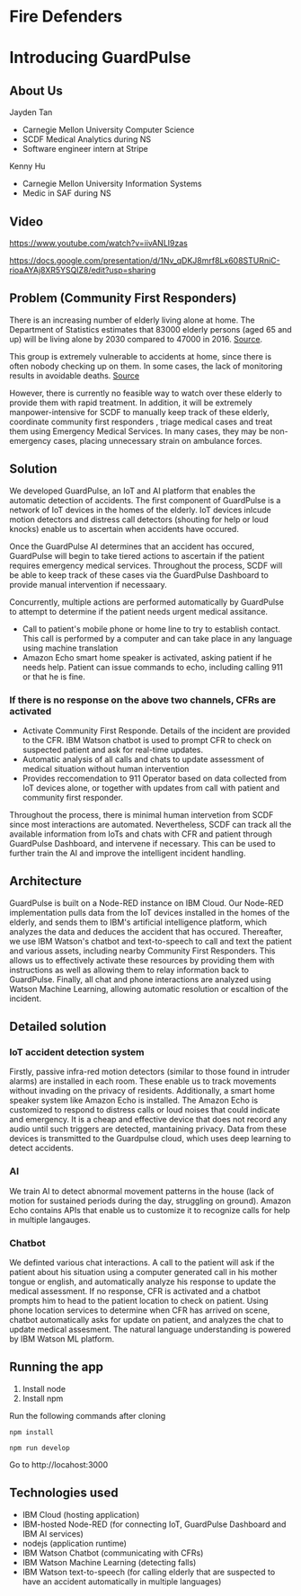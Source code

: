 # Fire Defenders 

# Introducing GuardPulse

## About Us

Jayden Tan 
- Carnegie Mellon University Computer Science
- SCDF Medical Analytics during NS
- Software engineer intern at Stripe

Kenny Hu
- Carnegie Mellon University Information Systems
-  Medic in SAF during NS

## Video

https://www.youtube.com/watch?v=iivANLl9zas

https://docs.google.com/presentation/d/1Nv_qDKJ8mrf8Lx608STURniC-rioaAYAj8XR5YSQlZ8/edit?usp=sharing
## Problem (Community First Responders)

There is an increasing number of elderly living alone at home. The Department of Statistics estimates that 83000 elderly persons (aged 65 and up) will be living alone by 2030 compared to 47000 in 2016. [Source](https://www.todayonline.com/voices/more-seniors-living-alone-knowing-and-caring-our-neighbours-should-be-norm).

This group is extremely vulnerable to accidents at home, since there is often nobody checking up on them. In some cases, the lack of monitoring results in avoidable deaths. [Source](https://www.channelnewsasia.com/news/cnainsider/when-someone-dies-alone-singapore-this-is-what-happens-seniors-12498032)

However, there is currently no feasible way to watch over these elderly to provide them with rapid treatment. In addition, it will be extremely manpower-intensive for SCDF to manually keep track of these elderly, coordinate community first responders , triage medical cases and treat them using Emergency Medical Services. In many cases, they may be non-emergency cases, placing unnecessary strain on ambulance forces.

## Solution

We developed GuardPulse, an IoT and AI platform that enables the automatic detection of accidents. The first component of GuardPulse is a network of IoT devices in the homes of the elderly. IoT devices inlcude motion detectors and distress call detectors (shouting for help or loud knocks) enable us to ascertain when accidents have occured. 

Once the GuardPulse AI determines that an accident has occured, GuardPulse will begin to take tiered actions to ascertain if the patient requires emergency medical services. Throughout the process, SCDF will be able to keep track of these cases via the GuardPulse Dashboard to provide manual intervention if necessaary.

Concurrently, multiple actions are performed automatically by GuardPulse to attempt to determine if the patient needs urgent medical assitance.
* Call to patient's mobile phone or home line to try to establish contact. This call is performed by a computer and can take place in any language using machine translation
* Amazon Echo smart home speaker is activated, asking patient if he needs help. Patient can issue commands to echo, including calling 911 or that he is fine.
### If there is no response on the above two channels, CFRs are activated
* Activate Community First Responde. Details of the incident are provided to the CFR. IBM Watson chatbot is used to prompt CFR to check on suspected patient and ask for real-time updates.
* Automatic analysis of all calls and chats to update assessment of medical situation without human intervention
* Provides reccomendation to 911 Operator based on data collected from IoT devices alone, or together with updates from call with patient and community first responder.
 
Throughout the process, there is minimal human intervetion from SCDF since most interactions are automated. Nevertheless, SCDF can track all the available information from IoTs and chats with CFR and patient through GuardPulse Dashboard, and intervene if necessary. This can be used to further train the AI and improve the intelligent incident handling.

## Architecture

GuardPulse is built on a Node-RED instance on IBM Cloud. Our Node-RED implementation pulls data from the IoT devices installed in the homes of the elderly, and sends them to IBM's artificial intelligence platform, which analyzes the data and deduces the accident that has occured. Thereafter, we use IBM Watson's chatbot and text-to-speech to call and text the patient and various assets, including nearby Community First Responders. This allows us to effectively activate these resources by providing them with instructions as well as allowing them to relay information back to GuardPulse. Finally, all chat and phone interactions are analyzed using Watson Machine Learning, allowing automatic resolution or escaltion of the incident. 

## Detailed solution

### IoT accident detection system
Firstly, passive infra-red motion detectors (similar to those found in intruder alarms) are installed in each room. These enable us to track movements without invading on the privacy of residents. Additionally, a smart home speaker system like Amazon Echo is installed. The Amazon Echo is customized to respond to distress calls or loud noises that could indicate and emergency. It is a cheap and effective device that does not record any audio until such triggers are detected, mantaining privacy.  Data from these devices is transmitted to the Guardpulse cloud, which uses deep learning to detect accidents.

### AI
We train AI to detect abnormal movement patterns in the house (lack of motion for sustained periods during the day, struggling on ground). Amazon Echo contains APIs that enable us to customize it to recognize calls for help in multiple langauges.

### Chatbot
We definted various chat interactions. A call to the patient will ask if the patient about his situation using a computer generated call in his mother tongue or english, and automatically analyze his response to update the medical assessment. If no response, CFR is activated and a chatbot prompts him to head to the patient location to check on patient. Using phone location services to determine when CFR has arrived on scene, chatbot automatically asks for update on patient, and analyzes the chat to update medical assesment. The natural language understanding is powered by IBM Watson ML platform.

## Running the app

1. Install node
2. Install npm

Run the following commands after cloning

`npm install`

`npm run develop`

Go to http://locahost:3000

## Technologies used

- IBM Cloud (hosting application)
- IBM-hosted Node-RED (for connecting IoT, GuardPulse Dashboard and IBM AI services)
- nodejs (application runtime)
- IBM Watson Chatbot (communicating with CFRs)
- IBM Watson Machine Learning (detecting falls)
- IBM Watson text-to-speech (for calling elderly that are suspected to have an accident automatically in multiple languages)
